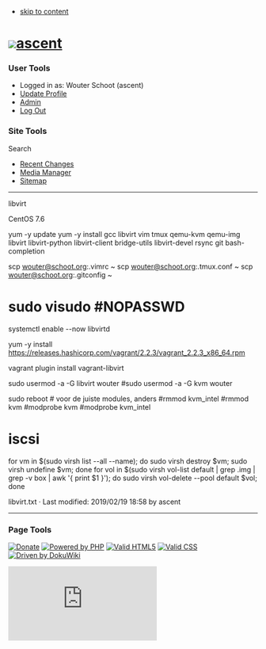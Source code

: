
-   [skip to content](https://wiki.schoot.org/libvirt#dokuwiki__content)

# [![](https://wiki.schoot.org/lib/tpl/dokuwiki/images/logo.png)ascent](https://wiki.schoot.org/start "[H]")

### User Tools

-   Logged in as:  Wouter Schoot  (ascent)
-   [Update Profile](https://wiki.schoot.org/libvirt?do=profile "Update Profile")
-   [Admin](https://wiki.schoot.org/libvirt?do=admin "Admin")
-   [Log Out](https://wiki.schoot.org/libvirt?do=logout&sectok=349b5e0a6a2b27343f0d73cbf4ed6a6e "Log Out")

### Site Tools

Search

-   [Recent Changes](https://wiki.schoot.org/libvirt?do=recent "Recent Changes [r]")
-   [Media Manager](https://wiki.schoot.org/libvirt?do=media&ns= "Media Manager")
-   [Sitemap](https://wiki.schoot.org/libvirt?do=index "Sitemap [x]")

----------

libvirt

CentOS 7.6

yum -y update
yum -y install gcc libvirt vim tmux qemu-kvm qemu-img libvirt libvirt-python libvirt-client  bridge-utils libvirt-devel rsync git bash-completion
 
scp wouter@schoot.org:.vimrc ~
scp wouter@schoot.org:.tmux.conf ~
scp wouter@schoot.org:.gitconfig ~
 
# sudo visudo #NOPASSWD
 
systemctl enable --now libvirtd
 
yum -y install https://releases.hashicorp.com/vagrant/2.2.3/vagrant_2.2.3_x86_64.rpm
 
vagrant plugin install vagrant-libvirt
 
sudo usermod -a -G libvirt wouter
#sudo usermod -a -G kvm wouter
 
sudo reboot # voor de juiste modules, anders 
#rmmod kvm_intel
#rmmod kvm
#modprobe kvm
#modprobe kvm_intel
 
 
# iscsi

for vm in $(sudo virsh list --all --name); do sudo virsh destroy $vm; sudo virsh undefine $vm; done
for vol in $(sudo virsh vol-list default | grep \.img | grep -v box | awk '{ print $1 }'); do sudo virsh vol-delete --pool default $vol; done

libvirt.txt  · Last modified: 2019/02/19 18:58 by  ascent

----------

### Page Tools

[![Donate](https://wiki.schoot.org/lib/tpl/dokuwiki/images/button-donate.gif)](https://www.dokuwiki.org/donate "Donate")  [![Powered by PHP](https://wiki.schoot.org/lib/tpl/dokuwiki/images/button-php.gif)](https://php.net/ "Powered by PHP")  [![Valid HTML5](https://wiki.schoot.org/lib/tpl/dokuwiki/images/button-html5.png)](https://validator.w3.org/check/referer "Valid HTML5")  [![Valid CSS](https://wiki.schoot.org/lib/tpl/dokuwiki/images/button-css.png)](https://jigsaw.w3.org/css-validator/check/referer?profile=css3 "Valid CSS")  [![Driven by DokuWiki](https://wiki.schoot.org/lib/tpl/dokuwiki/images/button-dw.png)](https://dokuwiki.org/ "Driven by DokuWiki")

![](https://wiki.schoot.org/lib/exe/indexer.php?id=libvirt&1550600296)
<!--stackedit_data:
eyJoaXN0b3J5IjpbMTU4ODg0NzI1MCwtMTg5MjU0NzgxM119
-->
